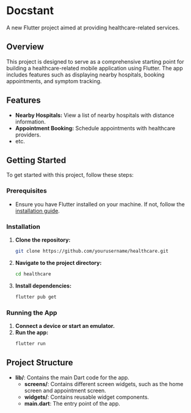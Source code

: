 # Docstant

A new Flutter project aimed at providing healthcare-related services.

## Overview

This project is designed to serve as a comprehensive starting point for building a healthcare-related mobile application using Flutter. The app includes features such as displaying nearby hospitals, booking appointments, and symptom tracking.

## Features

- **Nearby Hospitals:** View a list of nearby hospitals with distance information.
- **Appointment Booking:** Schedule appointments with healthcare providers.
- etc.

## Getting Started

To get started with this project, follow these steps:

### Prerequisites

- Ensure you have Flutter installed on your machine. If not, follow the [installation guide](https://docs.flutter.dev/get-started/install).

### Installation

1. **Clone the repository:**
    ```sh
    git clone https://github.com/yourusername/healthcare.git
    ```
2. **Navigate to the project directory:**
    ```sh
    cd healthcare
    ```
3. **Install dependencies:**
    ```sh
    flutter pub get
    ```

### Running the App

1. **Connect a device or start an emulator.**
2. **Run the app:**
    ```sh
    flutter run
    ```

## Project Structure

- **lib/**: Contains the main Dart code for the app.
  - **screens/**: Contains different screen widgets, such as the home screen and appointment screen.
  - **widgets/**: Contains reusable widget components.
  - **main.dart**: The entry point of the app.
